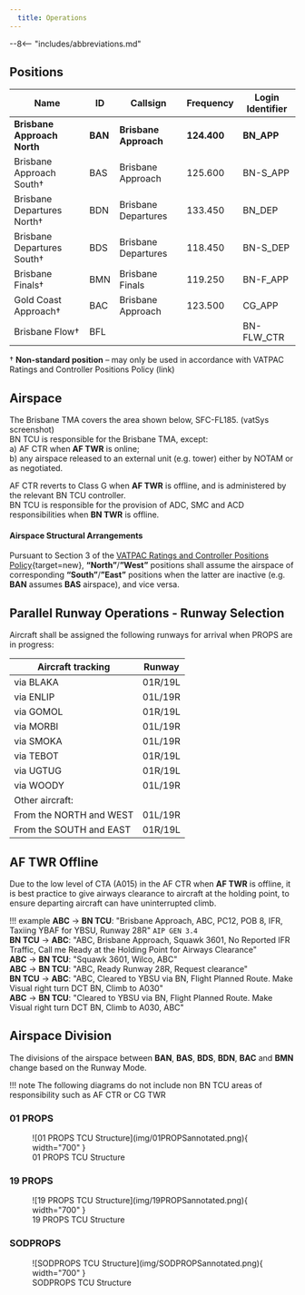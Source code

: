 ```yaml
---
  title: Operations
---
```


--8<-- "includes/abbreviations.md"

## Positions

| Name               | ID      | Callsign       | Frequency        | Login Identifier              |
| ------------------ | --------------| -------------- | ---------------- | --------------------------------------|
| **Brisbane Approach North**    |**BAN**| **Brisbane Approach**   | **124.400**         | **BN_APP**                                   |
| Brisbane Approach South†   |BAS| Brisbane Approach   | 125.600          | BN-S_APP                                 |
| Brisbane Departures North†    |BDN| Brisbane Departures  | 133.450         | BN_DEP          |
| Brisbane Departures South†   |BDS| Brisbane Departures | 118.450          | BN-S_DEP         |
| Brisbane Finals† |BMN| Brisbane Finals   | 119.250          | BN-F_APP                               |
| Gold Coast Approach† |BAC| Brisbane Approach  | 123.500          | CG_APP                               |
| Brisbane Flow†        |BFL|                |          | BN-FLW_CTR                               |

† **Non-standard position** – may only be used in accordance with VATPAC Ratings and Controller Positions Policy (link)
## Airspace
The Brisbane TMA covers the area shown below, SFC-FL185. (vatSys screenshot)  
BN TCU is responsible for the Brisbane TMA, except:  
a) AF CTR when **AF TWR** is online;  
b) any airspace released to an external unit (e.g. tower) either by NOTAM or as negotiated.

AF CTR reverts to Class G when **AF TWR** is offline, and is administered by the relevant BN TCU controller.  
BN TCU is responsible for the provision of ADC, SMC and ACD responsibilities when **BN TWR** is offline.      
#### Airspace Structural Arrangements

Pursuant to Section 3 of the [VATPAC Ratings and Controller Positions Policy](https://cdn.vatpac.org/documents/policy/Controller+Positions+and+Ratings+Policy+v5.2.pdf){target=new}, **“North”**/**”West”** positions shall assume the airspace of corresponding **“South”**/**”East”** positions when the latter are inactive (e.g. **BAN** assumes **BAS** airspace), and vice versa.

## Parallel Runway Operations - Runway Selection
Aircraft shall be assigned the following runways for arrival when PROPS are in progress:

| Aircraft tracking | Runway  |
| ----------------| --------- |
| via BLAKA   | 01R/19L     |
| via ENLIP | 01L/19R |
| via GOMOL | 01R/19L |
| via MORBI | 01L/19R |
| via SMOKA | 01L/19R |
| via TEBOT | 01R/19L |
| via UGTUG | 01R/19L |
| via WOODY | 01L/19R |
| Other aircraft: |
| From the NORTH and WEST | 01L/19R |
| From the SOUTH and EAST | 01R/19L |

## AF TWR Offline
Due to the low level of CTA (A015) in the AF CTR when **AF TWR** is offline, it is best practice to give airways clearance to aircraft at the holding point, to ensure departing aircraft can have uninterrupted climb.

!!! example
    **ABC** -> **BN TCU**: "Brisbane Approach, ABC, PC12, POB 8, IFR, Taxiing YBAF for YBSU, Runway 28R" `AIP GEN 3.4`  
    **BN TCU** -> **ABC**: "ABC, Brisbane Approach, Squawk 3601, No Reported IFR Traffic, Call me Ready at the Holding Point for Airways Clearance"  
    **ABC** -> **BN TCU**: "Squawk 3601, Wilco, ABC"  
    **ABC** -> **BN TCU**: "ABC, Ready Runway 28R, Request clearance"  
    **BN TCU** -> **ABC**: "ABC, Cleared to YBSU via BN, Flight Planned Route. Make Visual right turn DCT BN, Climb to A030"  
    **ABC** -> **BN TCU**: "Cleared to YBSU via BN, Flight Planned Route. Make Visual right turn DCT BN, Climb to A030, ABC" 
## Airspace Division

The divisions of the airspace between **BAN**, **BAS**, **BDS**, **BDN**, **BAC** and **BMN** change based on the Runway Mode.

!!! note
    The following diagrams do not include non BN TCU areas of responsibility such as AF CTR or CG TWR

### 01 PROPS
<figure markdown>
![01 PROPS TCU Structure](img/01PROPSannotated.png){ width="700" }
  <figcaption>01 PROPS TCU Structure</figcaption>
</figure>

### 19 PROPS
<figure markdown>
![19 PROPS TCU Structure](img/19PROPSannotated.png){ width="700" }
  <figcaption>19 PROPS TCU Structure</figcaption>
</figure>

### SODPROPS
<figure markdown>
![SODPROPS TCU Structure](img/SODPROPSannotated.png){ width="700" }
  <figcaption>SODPROPS TCU Structure</figcaption>
</figure>


